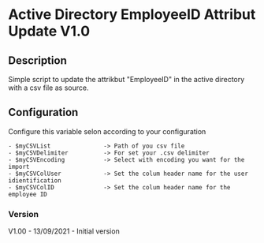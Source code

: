 # Active Directory EmployeeID Attribut Update  V1.0

## Description
Simple script to update the attrikbut "EmployeeID" in the active directory with a csv file as source.

## Configuration
Configure this variable selon according to your configuration

    - $myCSVList               -> Path of you csv file
    - $myCSVDelimiter          -> For set your .csv delimiter
    - $myCSVEncoding           -> Select with encoding you want for the import
    - $myCSVColUser            -> Set the colum header name for the user idientification
    - $myCSVColID              -> Set the colum header name for the employee ID

### Version 
V1.00 - 13/09/2021 - Initial version

